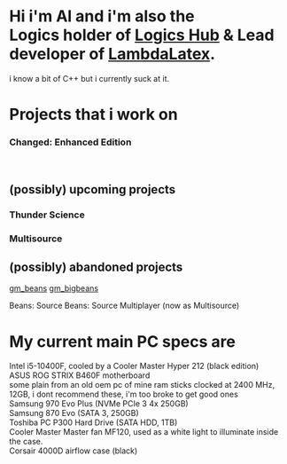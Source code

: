 # Hi i'm Al and i'm also the <br> Logics holder of [Logics Hub](https://github.com/HubsLogic) & Lead developer of [LambdaLatex](https://github.com/LambdaLatex).
i know a bit of C++ but i currently suck at it.

# Projects that i work on
### Changed: Enhanced Edition 
<br>

## (possibly) upcoming projects
### Thunder Science
### Multisource

## (possibly) abandoned projects
[gm_beans](https://steamcommunity.com/sharedfiles/filedetails/?id=2045610499)
[gm_bigbeans](https://steamcommunity.com/sharedfiles/filedetails/?id=2051821121)
<br>

Beans: Source
Beans: Source Multiplayer (now as Multisource)

# My current main PC specs are

Intel i5-10400F, cooled by a Cooler Master Hyper 212 (black edition)
<br>
ASUS ROG STRIX B460F motherboard
<br>
some plain from an old oem pc of mine ram sticks clocked at 2400 MHz, 12GB, i dont recommend these, i'm too broke to get good ones
<br>
Samsung 970 Evo Plus (NVMe PCIe 3 4x 250GB)
<br>
Samsung 870 Evo (SATA 3, 250GB)
<br>
Toshiba PC P300 Hard Drive (SATA HDD, 1TB)
<br>
Cooler Master Master fan MF120, used as a white light to illuminate inside the case.
<br>
Corsair 4000D airflow case (black)
